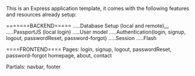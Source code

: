 This is an Express application template, it comes with the following features and resources already setup:

=======BACKEND=====
.....Database Setup (local and remote)__
.....PassportJS (local login)
.....User model
.....Authentication(login, signup, logout, passwordReset, password-forgot)
.....Session
.....Flash


====FRONTEND====
Pages: login, signup, logout, passwordReset, password-forgot
			 homepage, about, contact

Partials: navbar, footer